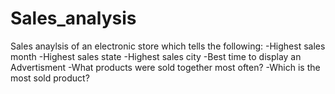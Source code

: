 # Sales_analysis
Sales anaylsis of an electronic store which tells the following:
-Highest sales month 
-Highest sales state
-Highest sales city
-Best time to display an Advertisment
-What products were sold together most often?
-Which is the most sold product?
